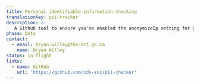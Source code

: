 ```yaml
---
title: Personal identifiable information checking
translationKey: pii-tracker
description: >-
   A Github tool to ensure you've enabled the anonymizeIp setting for your Google Analytics tracker. This can help developers avoid the costly mistake of exposing IP data that should remain confidential when using Google Analytics. 
phase: beta
contact:
  - email: bryan.willey@tbs-sct.gc.ca
    name: Bryan Willey
status: in-flight
links:
  - name: GitHub
    url: 'https://github.com/cds-snc/pii-checker'
---
```


